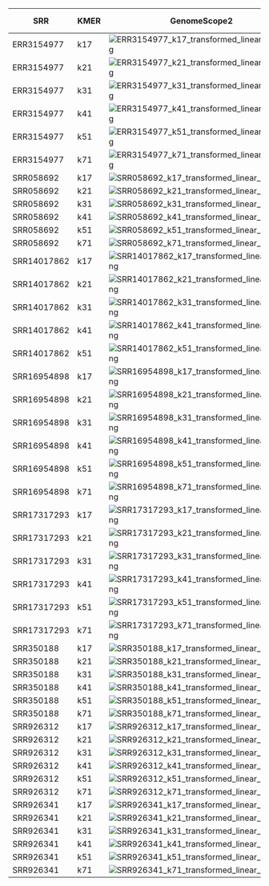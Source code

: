 | SRR | KMER | GenomeScope2 | GenomeScope -kcov | Fixed GenomeScope | SmudgePlot -L | SmudgePlot |
| --- | --- | --- | --- | --- | --- | --- |
| ERR3154977 | k17 | ![ERR3154977_k17_transformed_linear_plot.png](images/ERR3154977_k17_transformed_linear_plot.png) | 80 | ![ERR3154977_k17_kcov_transformed_linear_plot.png](images/ERR3154977_k17_kcov_transformed_linear_plot.png) |
| ERR3154977 | k21 | ![ERR3154977_k21_transformed_linear_plot.png](images/ERR3154977_k21_transformed_linear_plot.png) | 80 | ![ERR3154977_k21_kcov_transformed_linear_plot.png](images/ERR3154977_k21_kcov_transformed_linear_plot.png) |
| ERR3154977 | k31 | ![ERR3154977_k31_transformed_linear_plot.png](images/ERR3154977_k31_transformed_linear_plot.png) | 75 | ![ERR3154977_k31_kcov_transformed_linear_plot.png](images/ERR3154977_k31_kcov_transformed_linear_plot.png) |
| ERR3154977 | k41 | ![ERR3154977_k41_transformed_linear_plot.png](images/ERR3154977_k41_transformed_linear_plot.png) | 60 | ![ERR3154977_k41_kcov_transformed_linear_plot.png](images/ERR3154977_k41_kcov_transformed_linear_plot.png) |
| ERR3154977 | k51 | ![ERR3154977_k51_transformed_linear_plot.png](images/ERR3154977_k51_transformed_linear_plot.png) | 45 | ![ERR3154977_k51_kcov_transformed_linear_plot.png](images/ERR3154977_k51_kcov_transformed_linear_plot.png) |
| ERR3154977 | k71 | ![ERR3154977_k71_transformed_linear_plot.png](images/ERR3154977_k71_transformed_linear_plot.png) | 28 | ![ERR3154977_k71_kcov_transformed_linear_plot.png](images/ERR3154977_k71_kcov_transformed_linear_plot.png) |
| SRR058692 | k17 | ![SRR058692_k17_transformed_linear_plot.png](images/SRR058692_k17_transformed_linear_plot.png) | 22 | ![SRR058692_k17_kcov_transformed_linear_plot.png](images/SRR058692_k17_kcov_transformed_linear_plot.png) |
| SRR058692 | k21 | ![SRR058692_k21_transformed_linear_plot.png](images/SRR058692_k21_transformed_linear_plot.png) | 22 | ![SRR058692_k21_kcov_transformed_linear_plot.png](images/SRR058692_k21_kcov_transformed_linear_plot.png) |
| SRR058692 | k31 | ![SRR058692_k31_transformed_linear_plot.png](images/SRR058692_k31_transformed_linear_plot.png) | 20 | ![SRR058692_k31_kcov_transformed_linear_plot.png](images/SRR058692_k31_kcov_transformed_linear_plot.png) |
| SRR058692 | k41 | ![SRR058692_k41_transformed_linear_plot.png](images/SRR058692_k41_transformed_linear_plot.png) | 19 | ![SRR058692_k41_kcov_transformed_linear_plot.png](images/SRR058692_k41_kcov_transformed_linear_plot.png) |
| SRR058692 | k51 | ![SRR058692_k51_transformed_linear_plot.png](images/SRR058692_k51_transformed_linear_plot.png) | 18 | ![SRR058692_k51_kcov_transformed_linear_plot.png](images/SRR058692_k51_kcov_transformed_linear_plot.png) |
| SRR058692 | k71 | ![SRR058692_k71_transformed_linear_plot.png](images/SRR058692_k71_transformed_linear_plot.png) | 16 | ![SRR058692_k71_kcov_transformed_linear_plot.png](images/SRR058692_k71_kcov_transformed_linear_plot.png) |
| SRR14017862 | k17 | ![SRR14017862_k17_transformed_linear_plot.png](images/SRR14017862_k17_transformed_linear_plot.png) | 212 | ![SRR14017862_k17_kcov_transformed_linear_plot.png](images/SRR14017862_k17_kcov_transformed_linear_plot.png) |
| SRR14017862 | k21 | ![SRR14017862_k21_transformed_linear_plot.png](images/SRR14017862_k21_transformed_linear_plot.png) | 189 | ![SRR14017862_k21_kcov_transformed_linear_plot.png](images/SRR14017862_k21_kcov_transformed_linear_plot.png) |
| SRR14017862 | k31 | ![SRR14017862_k31_transformed_linear_plot.png](images/SRR14017862_k31_transformed_linear_plot.png) | 130 | ![SRR14017862_k31_kcov_transformed_linear_plot.png](images/SRR14017862_k31_kcov_transformed_linear_plot.png) |
| SRR14017862 | k41 | ![SRR14017862_k41_transformed_linear_plot.png](images/SRR14017862_k41_transformed_linear_plot.png) | 74 | ![SRR14017862_k41_kcov_transformed_linear_plot.png](images/SRR14017862_k41_kcov_transformed_linear_plot.png) |
| SRR14017862 | k51 | ![SRR14017862_k51_transformed_linear_plot.png](images/SRR14017862_k51_transformed_linear_plot.png) | 22 | ![SRR14017862_k51_kcov_transformed_linear_plot.png](images/SRR14017862_k51_kcov_transformed_linear_plot.png) |
| SRR16954898 | k17 | ![SRR16954898_k17_transformed_linear_plot.png](images/SRR16954898_k17_transformed_linear_plot.png) | 96 | ![SRR16954898_k17_kcov_transformed_linear_plot.png](images/SRR16954898_k17_kcov_transformed_linear_plot.png) |
| SRR16954898 | k21 | ![SRR16954898_k21_transformed_linear_plot.png](images/SRR16954898_k21_transformed_linear_plot.png) | 90 | ![SRR16954898_k21_kcov_transformed_linear_plot.png](images/SRR16954898_k21_kcov_transformed_linear_plot.png) |
| SRR16954898 | k31 | ![SRR16954898_k31_transformed_linear_plot.png](images/SRR16954898_k31_transformed_linear_plot.png) | 80 | ![SRR16954898_k31_kcov_transformed_linear_plot.png](images/SRR16954898_k31_kcov_transformed_linear_plot.png) |
| SRR16954898 | k41 | ![SRR16954898_k41_transformed_linear_plot.png](images/SRR16954898_k41_transformed_linear_plot.png) | 70 | ![SRR16954898_k41_kcov_transformed_linear_plot.png](images/SRR16954898_k41_kcov_transformed_linear_plot.png) |
| SRR16954898 | k51 | ![SRR16954898_k51_transformed_linear_plot.png](images/SRR16954898_k51_transformed_linear_plot.png) | 60 | ![SRR16954898_k51_kcov_transformed_linear_plot.png](images/SRR16954898_k51_kcov_transformed_linear_plot.png) |
| SRR16954898 | k71 | ![SRR16954898_k71_transformed_linear_plot.png](images/SRR16954898_k71_transformed_linear_plot.png) | 40 | ![SRR16954898_k71_kcov_transformed_linear_plot.png](images/SRR16954898_k71_kcov_transformed_linear_plot.png) |
| SRR17317293 | k17 | ![SRR17317293_k17_transformed_linear_plot.png](images/SRR17317293_k17_transformed_linear_plot.png) | 286 | ![SRR17317293_k17_kcov_transformed_linear_plot.png](images/SRR17317293_k17_kcov_transformed_linear_plot.png) |
| SRR17317293 | k21 | ![SRR17317293_k21_transformed_linear_plot.png](images/SRR17317293_k21_transformed_linear_plot.png) | 270 | ![SRR17317293_k21_kcov_transformed_linear_plot.png](images/SRR17317293_k21_kcov_transformed_linear_plot.png) |
| SRR17317293 | k31 | ![SRR17317293_k31_transformed_linear_plot.png](images/SRR17317293_k31_transformed_linear_plot.png) | 270 | ![SRR17317293_k31_kcov_transformed_linear_plot.png](images/SRR17317293_k31_kcov_transformed_linear_plot.png) |
| SRR17317293 | k41 | ![SRR17317293_k41_transformed_linear_plot.png](images/SRR17317293_k41_transformed_linear_plot.png) | 228 | ![SRR17317293_k41_kcov_transformed_linear_plot.png](images/SRR17317293_k41_kcov_transformed_linear_plot.png) |
| SRR17317293 | k51 | ![SRR17317293_k51_transformed_linear_plot.png](images/SRR17317293_k51_transformed_linear_plot.png) | 206 | ![SRR17317293_k51_kcov_transformed_linear_plot.png](images/SRR17317293_k51_kcov_transformed_linear_plot.png) |
| SRR17317293 | k71 | ![SRR17317293_k71_transformed_linear_plot.png](images/SRR17317293_k71_transformed_linear_plot.png) | 160 | ![SRR17317293_k71_kcov_transformed_linear_plot.png](images/SRR17317293_k71_kcov_transformed_linear_plot.png) |
| SRR350188 | k17 | ![SRR350188_k17_transformed_linear_plot.png](images/SRR350188_k17_transformed_linear_plot.png) | 145 | ![SRR350188_k17_kcov_transformed_linear_plot.png](images/SRR350188_k17_kcov_transformed_linear_plot.png) |
| SRR350188 | k21 | ![SRR350188_k21_transformed_linear_plot.png](images/SRR350188_k21_transformed_linear_plot.png) | 136 | ![SRR350188_k21_kcov_transformed_linear_plot.png](images/SRR350188_k21_kcov_transformed_linear_plot.png) |
| SRR350188 | k31 | ![SRR350188_k31_transformed_linear_plot.png](images/SRR350188_k31_transformed_linear_plot.png) | 120 | ![SRR350188_k31_kcov_transformed_linear_plot.png](images/SRR350188_k31_kcov_transformed_linear_plot.png) |
| SRR350188 | k41 | ![SRR350188_k41_transformed_linear_plot.png](images/SRR350188_k41_transformed_linear_plot.png) | 100 | ![SRR350188_k41_kcov_transformed_linear_plot.png](images/SRR350188_k41_kcov_transformed_linear_plot.png) |
| SRR350188 | k51 | ![SRR350188_k51_transformed_linear_plot.png](images/SRR350188_k51_transformed_linear_plot.png) | 82 | ![SRR350188_k51_kcov_transformed_linear_plot.png](images/SRR350188_k51_kcov_transformed_linear_plot.png) |
| SRR350188 | k71 | ![SRR350188_k71_transformed_linear_plot.png](images/SRR350188_k71_transformed_linear_plot.png) | 50 | ![SRR350188_k71_kcov_transformed_linear_plot.png](images/SRR350188_k71_kcov_transformed_linear_plot.png) |
| SRR926312 | k17 | ![SRR926312_k17_transformed_linear_plot.png](images/SRR926312_k17_transformed_linear_plot.png) | 145 | ![SRR926312_k17_kcov_transformed_linear_plot.png](images/SRR926312_k17_kcov_transformed_linear_plot.png) |
| SRR926312 | k21 | ![SRR926312_k21_transformed_linear_plot.png](images/SRR926312_k21_transformed_linear_plot.png) | 141 | ![SRR926312_k21_kcov_transformed_linear_plot.png](images/SRR926312_k21_kcov_transformed_linear_plot.png) |
| SRR926312 | k31 | ![SRR926312_k31_transformed_linear_plot.png](images/SRR926312_k31_transformed_linear_plot.png) | 133 | ![SRR926312_k31_kcov_transformed_linear_plot.png](images/SRR926312_k31_kcov_transformed_linear_plot.png) |
| SRR926312 | k41 | ![SRR926312_k41_transformed_linear_plot.png](images/SRR926312_k41_transformed_linear_plot.png) | 126 | ![SRR926312_k41_kcov_transformed_linear_plot.png](images/SRR926312_k41_kcov_transformed_linear_plot.png) |
| SRR926312 | k51 | ![SRR926312_k51_transformed_linear_plot.png](images/SRR926312_k51_transformed_linear_plot.png) | 119 | ![SRR926312_k51_kcov_transformed_linear_plot.png](images/SRR926312_k51_kcov_transformed_linear_plot.png) |
| SRR926312 | k71 | ![SRR926312_k71_transformed_linear_plot.png](images/SRR926312_k71_transformed_linear_plot.png) | 105 | ![SRR926312_k71_kcov_transformed_linear_plot.png](images/SRR926312_k71_kcov_transformed_linear_plot.png) |
| SRR926341 | k17 | ![SRR926341_k17_transformed_linear_plot.png](images/SRR926341_k17_transformed_linear_plot.png) | 133 | ![SRR926341_k17_kcov_transformed_linear_plot.png](images/SRR926341_k17_kcov_transformed_linear_plot.png) |
| SRR926341 | k21 | ![SRR926341_k21_transformed_linear_plot.png](images/SRR926341_k21_transformed_linear_plot.png) | 126 | ![SRR926341_k21_kcov_transformed_linear_plot.png](images/SRR926341_k21_kcov_transformed_linear_plot.png) |
| SRR926341 | k31 | ![SRR926341_k31_transformed_linear_plot.png](images/SRR926341_k31_transformed_linear_plot.png) | 116 | ![SRR926341_k31_kcov_transformed_linear_plot.png](images/SRR926341_k31_kcov_transformed_linear_plot.png) |
| SRR926341 | k41 | ![SRR926341_k41_transformed_linear_plot.png](images/SRR926341_k41_transformed_linear_plot.png) | 108 | ![SRR926341_k41_kcov_transformed_linear_plot.png](images/SRR926341_k41_kcov_transformed_linear_plot.png) |
| SRR926341 | k51 | ![SRR926341_k51_transformed_linear_plot.png](images/SRR926341_k51_transformed_linear_plot.png) | 101 | ![SRR926341_k51_kcov_transformed_linear_plot.png](images/SRR926341_k51_kcov_transformed_linear_plot.png) |
| SRR926341 | k71 | ![SRR926341_k71_transformed_linear_plot.png](images/SRR926341_k71_transformed_linear_plot.png) | 88 | ![SRR926341_k71_kcov_transformed_linear_plot.png](images/SRR926341_k71_kcov_transformed_linear_plot.png) |
